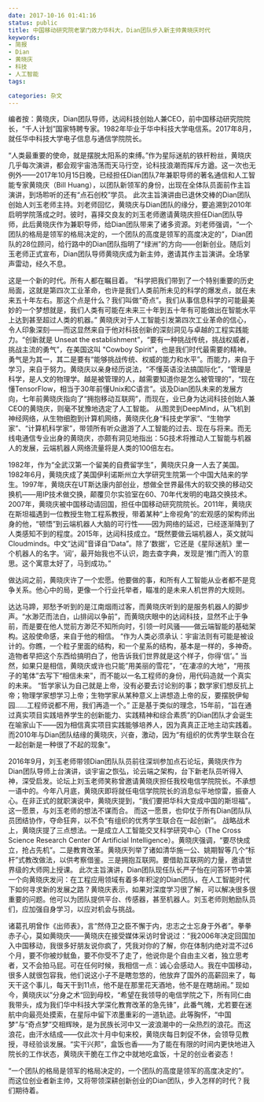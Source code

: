 ```yaml
---
date: 2017-10-16 01:41:16
status: public
title: 中国移动研究院老掌门效力华科大，Dian团队步入新主帅黄晓庆时代
keywords: 
- 简报
- Dian
- 黄晓庆
- 科技
- 人工智能
tags: 

categories: 杂文
---
```


编者按：黄晓庆，Dian团队导师，达闼科技创始人兼CEO，前中国移动研究院院长，“千人计划”国家特聘专家。1982年毕业于华中科技大学电信系。2017年8月，就任华中科技大学电子信息与通信学院院长。
 
“人类最重要的使命，就是摆脱太阳系的束缚。”作为星际迷航的铁杆粉丝，黄晓庆几乎每次演讲，都会观宇宙浩荡而天马行空，论科技浪潮而挥斥方遒。这一次也无例外——2017年10月15日晚，已经担任Dian团队7年兼职导师的著名通信和人工智能专家黄晓庆（Bill Huang），以团队新领军的身份，出现在全体队员面前作主旨演讲，到场聆听的还有“点石创校”学员。
此次主旨演讲由已退休交棒的Dian团队创始人刘玉老师主持。刘老师回忆，黄晓庆与Dian团队的缘分，要追溯到2010年启明学院落成之时。彼时，喜择交良友的刘玉老师邀请黄晓庆担任Dian团队导师，此后黄晓庆作为兼职导师，给Dian团队带来了诸多资源。刘老师强调，“一个团队的格局是领军的格局决定的，一个团队的高度是领军的高度决定的”，Dian团队的28位顾问，给行路中的Dian团队指明了“绿洲”的方向——创新创业。随后刘玉老师正式宣布，Dian团队导师黄晓庆成为新主帅，邀请其作主旨演讲。全场掌声雷动，经久不息。
 
这是一个新的时代。所有人都在瞩目着。
“科学把我们带到了一个特别重要的历史局面，这就是第四次工业革命，也许是我们人类前所未见的科学的爆发点，就在未来五十年左右。那这个点是什么？我们叫做“奇点”。我们从事信息科学的可能最美妙的一个梦想就是，我们人类有可能在未来三十年到五十年有可能做出在智能水平上达到甚至超过人类的机器。” 黄晓庆对于人工智能引发第四次工业革命的信心，令人印象深刻——而这显然来自于他对科技创新的深刻洞见与卓越的工程实践能力。“创新就是 Unseat the establishment”，“要有一种挑战传统，挑战权威者，挑战主流的勇气”，在美国这叫 "Cowboy Spirit"，也是我们时代最需要的精神。勇气是为其一，其二是要有“能够挑战传统、权威的能力和水平”。而能力，来自于学习，来自于努力。黄晓庆以亲身经历说法，“不懂英语没法搞国际化”，“管理是科学，是人文的物理学。越是被管理的人，越需要知道你是怎么被管理的”，“现在懂TensorFlow，相当于30年前懂Unix和C语言”。谈及Dian团队未来的发展方向，七年前黄晓庆指向了“拥抱移动互联网”，而现在，业已身为达闼科技创始人兼CEO的黄晓庆，则毫不犹豫地选定了人工智能。
从图灵到DeepMind，从飞机到神经网络，从生物细胞到计算机网络，黄晓庆化身“科技史学家”、“生物学家”、“计算机科学家”，带领所有听众遨游了人工智能的过去、现在与将来。而无线电通信专业出身的黄晓庆，亦颇有洞见地指出：5G技术将推动人工智能与机器人的发展，云端机器人网络流量将是人类的100倍左右。
 
1982年，作为“全武汉第一个留美的自费留学生”，黄晓庆只身一人去了美国。1982年6月，黄晓庆成了美国伊利诺斯州立大学研究生院第一个中国大陆来的学生。1997年，黄晓庆在UT斯达康内部创业，想做全世界最伟大的软交换的移动交换机——用IP技术做交换，颠覆贝尔实验室在60、70年代发明的电路交换技术。2007年，黄晓庆被中国移动请回国，担任中国移动研究院院长。2011年，黄晓庆在斯坦福遇到一位教授生物工程系教授，带着某种“上帝视角”的宏观感的架构师出身的他，“顿悟”到云端机器人大脑的可行性——因为网络的延迟，已经逐渐降到了人类感知不到的程度。2015年，达闼科技成立。“既然要做云端机器人，英文就叫Cloudminds。中文“达闼”音译自“Data”。除了‘数据’，它还是《星际迷航》里一个机器人的名字。‘闼’，最开始我也不认识，跑去查字典，发现是‘推门而入’的意思。这个寓意太好了，马到成功。”
 
做达闼之前，黄晓庆许了一个宏愿。他要做的事，和所有人工智能从业者都不是竞争关系。他心中的局，更像一个行业托举者，瞄准的是未来人机世界的大规则。
 
达达马蹄，郑愁予听到的是江南烟雨过客，而黄晓庆听到的是服务机器人的脚步声。“水渺茫而法白，山排闼以争前”，而黄晓庆眼中的达闼科技，显然不止于争前，而是要在他人觉前方渺茫不知所向时，引领一时风骚——做云端智能的基础架构。这般使命感，来自于他的相信。
“作为人类必须承认：宇宙法则有可能是被设计的。你瞧，一个粒子里面的结构，和一个星系的结构，基本是一样的，多神奇。造物者早把这个东西给搞明白了，他告诉我们世界就是这个样子，你得‘信’。”
当然，如果只是相信，黄晓庆或许也只能”用美丽的雪花”，“在凄凉的大地”，“用孩子的笔体”去写下“相信未来”，而不能以一名工程师的身份，用代码造就一个真实的未来。
“哲学家认为自己就是上帝，没有必要去讨论别的事；数学家们想反抗上帝；物理学家想学习上帝；生物学家从某种意义上讲想造上帝的反，要摆脱伊甸园……工程师说都不用，我们再造一个。”
正是基于类似的理念，15年前，“旨在通过真实项目实践培养学生的创新能力、实践精神和综合素质”的Dian团队才会诞生在喻家山下——因为相信真实项目实践能够培养人，因为真真正正地主动实践着。而2010年与Dian团队结缘的黄晓庆，兴奋，激动，因为“有组织的优秀学生联合在一起创新是一种很了不起的现象”。
 
2016年9月，刘玉老师带领Dian团队队员前往深圳参加点石论坛，黄晓庆作为Dian团队导师上台演讲，谈宇宙之恢弘，论云端之架构，台下新老队员听得入神，深受启发。论坛上刘玉老师笑称曾邀请黄晓庆担任我校电信学院院长。不承想一语中的。今年八月底，黄晓庆即将就任电信学院院长的消息似平地惊雷，振奋人心。在非正式的就职演说中，黄晓庆提到，“我们要把华科大变成中国的斯坦福”。这一愿景，与刘玉老师的想法不谋而合。
而这一愿景，也仰仗于所有Dian团队队员团结协作，夺命狂奔，以不负“有组织的优秀学生联合在一起创新”。
战略战术上，黄晓庆提了三点想法。一是成立人工智能交叉科学研究中心（The Cross Science Research Center Of Artificial Intelligence）。黄晓庆强调，“要尽快成立，抢占先机”。二是教育改革。黄晓庆列举了诸如清华施一公、姚期智等几个“标杆”式教改做法，以供考察借鉴。三是拥抱互联网。要借助互联网的力量，邀请世界级的大师网上授课。
此次主旨演讲，Dian团队现任队长严子怡在问答环节中第一个向黄晓庆发问：在工程应用领域有着多年积淀的Dian团队，在人工智能时代下如何寻求新的发展之路？黄晓庆表示，如果对深度学习很了解，可以解决很多很重要的问题。他可以为团队提供平台、传感器，甚至机器人。刘玉老师则勉励队员们，应加强自身学习，以应对机会与挑战。
 
诸葛孔明曾作《出师表》，言“然侍卫之臣不懈于内，忠志之士忘身于外者”。拳拳赤子心，莫如黄晓庆——黄晓庆在接受媒体采访时曾说过：“我2006年决定回国加入中国移动，我很多好朋友说你疯了，凭我对你的了解，你在体制内绝对混不过6个月，要不你被炒鱿鱼，要不你受不了走了，他说你是个自由主义者，独立思考者，又不会拍马屁。可在任何时候，我相信一点：诚心会感动人。我在中国移动，很多人就很包容我，他们说这小子不是瞎忽悠的，他放弃了国外的高薪回来了，每天干这个事儿，每天干到11点，他不是在那里花天酒地，他不是在瞎胡闹。”
现如今，黄晓庆以”分身之术“回到母校，“希望在我领导的电信学院之下，所有同仁由我带头，成为我们华中科技大学深化教育改革的急先锋”，此番气魄，尤若要在迷航中向最亮处摸索，在星际中留下浓墨重彩的一道轨迹。此等胸怀，“中国梦”与“奇点梦”交相辉映，是为民族长河中又一波浪潮中的一朵热烈的浪花。而这浪花，由汗水结成——仅此次十月中旬来校，黄晓庆每日刺促不休，会领导见教授，寻经验谈发展。“实干兴邦”，盒饭也香——为了能在有限的时间内更快地进入院长的工作状态，黄晓庆干脆在工作之中就地吃盒饭，十足的创业者姿态！

“一个团队的格局是领军的格局决定的，一个团队的高度是领军的高度决定的”。
而这位创业者新主帅，又将带领深耕创新创业的Dian团队，步入怎样的时代？我们期待着。
